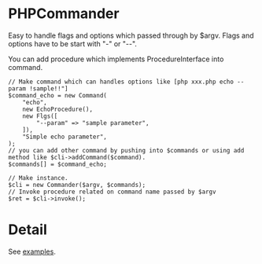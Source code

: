 # PHPCommander
Easy to handle flags and options which passed through by $argv.
Flags and options have to be start with "-" or "--".

You can add procedure which implements ProcedureInterface into command.

```
// Make command which can handles options like [php xxx.php echo --param !sample!!"]
$command_echo = new Command(
	"echo",
	new EchoProcedure(),
	new Flgs([
		"--param" => "sample parameter",
	]),
	"Simple echo parameter",
);
// you can add other command by pushing into $commands or using add method like $cli->addCommand($command).
$commands[] = $command_echo;

// Make instance.
$cli = new Commander($argv, $commands);
// Invoke procedure related on command name passed by $argv
$ret = $cli->invoke();
```

# Detail
See [examples](https://github.com/kentaro-a/PHPCommander/tree/master/examples).
